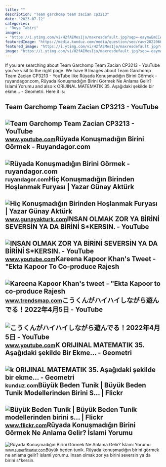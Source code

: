 ```yaml
---
title: ""
description: "Team garchomp team zacian cp3213"
date: "2023-07-12"
categories:
- "Ruya Tabiri"
images:
- "https://i.ytimg.com/vi/H2fAEMesIjo/maxresdefault.jpg?sqp=-oaymwEmCIAKENAF8quKqQMa8AEB-AH-CYAC0AWKAgwIABABGGUgXyhTMA8=&amp;rs=AOn4CLCJYSghky0o-ilndxvg6fCYAda1ug"
featuredImage: "https://media.kunduz.com/media/question/seo/raw/20220609120517384262-4486667.jpg?h=512"
featured_image: "https://i.ytimg.com/vi/H2fAEMesIjo/maxresdefault.jpg?sqp=-oaymwEmCIAKENAF8quKqQMa8AEB-AH-CYAC0AWKAgwIABABGGUgXyhTMA8=&amp;rs=AOn4CLCJYSghky0o-ilndxvg6fCYAda1ug"
image: "https://i.ytimg.com/vi/H2fAEMesIjo/maxresdefault.jpg?sqp=-oaymwEmCIAKENAF8quKqQMa8AEB-AH-CYAC0AWKAgwIABABGGUgXyhTMA8=&amp;rs=AOn4CLCJYSghky0o-ilndxvg6fCYAda1ug"
---
```


If you are searching about Team Garchomp Team Zacian CP3213 - YouTube you've visit to the right page. We have 9 Images about Team Garchomp Team Zacian CP3213 - YouTube like Rüyada Konuşmadığın Birini Görmek - ruyandagor.com, Rüyada Konuşmadığın Birini Görmek Ne Anlama Gelir? İslami Yorumu and also k ORIJINAL MATEMATIK 35. Aşağıdaki şekilde bir ekme... - Geometri. Here it is:

Team Garchomp Team Zacian CP3213 - YouTube
------------------------------------------

 ![Team Garchomp Team Zacian CP3213 - YouTube](https://i.ytimg.com/vi/HYLCwcE-Dgc/maxres2.jpg?sqp=-oaymwEoCIAKENAF8quKqQMcGADwAQH4AYwCgALgA4oCDAgAEAEYRSBHKGUwDw==&rs=AOn4CLC_ulBvmvqa2cf2uT56Qfk3FCYaDA) <small>www.youtube.com</small>Rüyada Konuşmadığın Birini Görmek - Ruyandagor.com
--------------------------------------------------

 ![Rüyada Konuşmadığın Birini Görmek - ruyandagor.com](https://images.ruyandagor.com/2017/05/konusmadigin-birini-gormek-1745.jpg) <small>ruyandagor.com</small>Hiç Konuşmadığın Birinden Hoşlanmak Furyası | Yazar Günay Aktürk
----------------------------------------------------------------

 ![Hiç Konuşmadığın Birinden Hoşlanmak Furyası | Yazar Günay Aktürk](https://www.gunayakturk.com/wp-content/uploads/2023/04/hic-konusmadigin-birinden-hoslanmak-makale-oku-711x1024.jpg) <small>www.gunayakturk.com</small>INSAN OLMAK ZOR YA BİRİNİ SEVERSİN YA DA BİRİNİ S\*KERSIN. - YouTube
--------------------------------------------------------------------

 ![INSAN OLMAK ZOR YA BİRİNİ SEVERSİN YA DA BİRİNİ S*KERSIN. - YouTube](https://i.ytimg.com/vi/NkKVYYKYKVk/maxresdefault.jpg) <small>www.youtube.com</small>Kareena Kapoor Khan's Tweet - "Ekta Kapoor To Co-produce Rajesh
---------------------------------------------------------------

 ![Kareena Kapoor Khan's tweet - "Ekta Kapoor to co-produce Rajesh](https://pbs.twimg.com/media/Fcyada8X0AANSFu.jpg) <small>www.trendsmap.com</small>こうくんがハイハイしながら遊んでる！2022年4月5日 - YouTube
-------------------------------------

 ![こうくんがハイハイしながら遊んでる！2022年4月5日 - YouTube](https://i.ytimg.com/vi/H2fAEMesIjo/maxresdefault.jpg?sqp=-oaymwEmCIAKENAF8quKqQMa8AEB-AH-CYAC0AWKAgwIABABGGUgXyhTMA8=&rs=AOn4CLCJYSghky0o-ilndxvg6fCYAda1ug) <small>www.youtube.com</small>K ORIJINAL MATEMATIK 35. Aşağıdaki şekilde Bir Ekme... - Geometri
-----------------------------------------------------------------

 ![k ORIJINAL MATEMATIK 35. Aşağıdaki şekilde bir ekme... - Geometri](https://media.kunduz.com/media/question/seo/raw/20220609120517384262-4486667.jpg?h=512) <small>kunduz.com</small>Büyük Beden Tunik | Büyük Beden Tunik Modellerinden Birini S… | Flickr
----------------------------------------------------------------------

 ![Büyük Beden Tunik | Büyük Beden Tunik modellerinden birini s… | Flickr](https://live.staticflickr.com/65535/51969232645_29a0b97454_z.jpg) <small>www.flickr.com</small>Rüyada Konuşmadığın Birini Görmek Ne Anlama Gelir? İslami Yorumu
----------------------------------------------------------------

 ![Rüyada Konuşmadığın Birini Görmek Ne Anlama Gelir? İslami Yorumu](http://www.superfirsatlar.com/wp-content/uploads/2020/10/ruyada-konusmadigin-birini-gormek-ne-anlama-gelir-islami-yorumu.jpg) <small>www.superfirsatlar.com</small>Büyük beden tunik. Rüyada konuşmadığın birini görmek ne anlama gelir? i̇slami yorumu. Insan olmak zor ya bi̇ri̇ni̇ seversi̇n ya da bi̇ri̇ni̇ s\*kersin.
